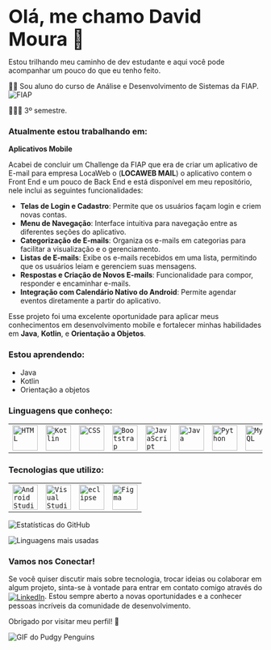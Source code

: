 <span style="font-size: 28pt;"><b>Olá, me chamo David Moura 👋</b></span>

Estou trilhando meu caminho de dev estudante e aqui você pode acompanhar um pouco do que eu tenho feito.

🧑‍💻 Sou aluno do curso de Análise e Desenvolvimento de Sistemas da FIAP. <img src="https://camo.githubusercontent.com/8fab617d44f497ecbfba9b917d5acf16a1d5ea2ecc3b417154ae4b33184b2d0a/68747470733a2f2f7777772e666961702e636f6d2e62722f77702d636f6e74656e742f7468656d65732f66696170323031362f696d616765732f66617669636f6e2e69636f" alt="FIAP" data-canonical-src="https://www.fiap.com.br/wp-content/themes/fiap2016/images/favicon.ico" style="max-width: 100%;">

🧑🏻‍🎓 3º semestre.

### Atualmente estou trabalhando em:
**Aplicativos Mobile**

Acabei de concluir um Challenge da FIAP que era de criar um aplicativo de E-mail para empresa LocaWeb o (**LOCAWEB MAIL**) o aplicativo contem o Front End e um pouco de Back End e está disponível em meu repositório, nele inclui as seguintes funcionalidades:

- **Telas de Login e Cadastro**: Permite que os usuários façam login e criem novas contas.
- **Menu de Navegação**: Interface intuitiva para navegação entre as diferentes seções do aplicativo.
- **Categorização de E-mails**: Organiza os e-mails em categorias para facilitar a visualização e o gerenciamento.
- **Listas de E-mails**: Exibe os e-mails recebidos em uma lista, permitindo que os usuários leiam e gerenciem suas mensagens.
- **Respostas e Criação de Novos E-mails**: Funcionalidade para compor, responder e encaminhar e-mails.
- **Integração com Calendário Nativo do Android**: Permite agendar eventos diretamente a partir do aplicativo.

Esse projeto foi uma excelente oportunidade para aplicar meus conhecimentos em desenvolvimento mobile e fortalecer minhas habilidades em **Java**, **Kotlin**, e **Orientação a Objetos**.

### Estou aprendendo:
- Java
- Kotlin
- Orientação a objetos

### Linguagens que conheço:
<div align="center">
	<table>
		<tr>
			<td><code><img width="50" src="https://user-images.githubusercontent.com/25181517/192158954-f88b5814-d510-4564-b285-dff7d6400dad.png" alt="HTML" title="HTML"/></code></td>
            <td><code><img width="50" src="https://user-images.githubusercontent.com/25181517/185062810-7ee0c3d2-17f2-4a98-9d8a-a9576947692b.png" alt="Kotlin" title="Kotlin"/></code></td>
			<td><code><img width="50" src="https://user-images.githubusercontent.com/25181517/183898674-75a4a1b1-f960-4ea9-abcb-637170a00a75.png" alt="CSS" title="CSS"/></code></td>
			<td><code><img width="50" src="https://user-images.githubusercontent.com/25181517/183898054-b3d693d4-dafb-4808-a509-bab54cf5de34.png" alt="Bootstrap" title="Bootstrap"/></code></td>
			<td><code><img width="50" src="https://user-images.githubusercontent.com/25181517/117447155-6a868a00-af3d-11eb-9cfe-245df15c9f3f.png" alt="JavaScript" title="JavaScript"/></code></td>
			<td><code><img width="50" src="https://user-images.githubusercontent.com/25181517/117201156-9a724800-adec-11eb-9a9d-3cd0f67da4bc.png" alt="Java" title="Java"/></code></td>
			<td><code><img width="50" src="https://user-images.githubusercontent.com/25181517/183423507-c056a6f9-1ba8-4312-a350-19bcbc5a8697.png" alt="Python" title="Python"/></code></td>
			<td><code><img width="50" src="https://user-images.githubusercontent.com/25181517/183896128-ec99105a-ec1a-4d85-b08b-1aa1620b2046.png" alt="MySQL" title="MySQL"/></code></td>
		</tr>
	</table>
</div>

### Tecnologias que utilizo:
<div align="center">
	<table>
		<tr>
			<td><code><img width="50" src="https://user-images.githubusercontent.com/25181517/192108895-20dc3343-43e3-4a54-a90e-13a4abbc57b9.png" alt="Android Studio" title="Android Studio"/></code></td>
			<td><code><img width="50" src="https://user-images.githubusercontent.com/25181517/192108891-d86b6220-e232-423a-bf5f-90903e6887c3.png" alt="Visual Studio Code" title="Visual Studio Code"/></code></td>
			<td><code><img width="50" src="https://user-images.githubusercontent.com/25181517/192108892-6e9b5cdf-4e35-4a70-ad9a-801a93a07c1c.png" alt="eclipse" title="eclipse"/></code></td>
			<td><code><img width="50" src="https://user-images.githubusercontent.com/25181517/189715289-df3ee512-6eca-463f-a0f4-c10d94a06b2f.png" alt="Figma" title="Figma"/></code></td>
		</tr>
	</table>
</div>

![Estatísticas do GitHub](https://github-readme-stats.vercel.app/api?username=DMoura90&show_icons=true&theme=radical)

![Linguagens mais usadas](https://github-readme-stats.vercel.app/api/top-langs/?username=DMoura90&layout=compact&theme=radical)


### Vamos nos Conectar!
Se você quiser discutir mais sobre tecnologia, trocar ideias ou colaborar em algum projeto, sinta-se à vontade para entrar em contato comigo através do <a href="https://www.linkedin.com/in/david-moura55/" rel="nofollow"><img align="center" alt="LinkedIn" src="https://camo.githubusercontent.com/591c02e8ff595d43e0b35b1b29aed639a7154b959cd8f8c854b9e176d885b094/68747470733a2f2f696d672e736869656c64732e696f2f62616467652f4c696e6b6564496e2d3030373742353f7374796c653d666f722d7468652d6261646765266c6f676f3d6c696e6b6564696e266c6f676f436f6c6f723d7768697465" data-canonical-src="https://img.shields.io/badge/LinkedIn-0077B5?style=for-the-badge&amp;logo=linkedin&amp;logoColor=white" style="max-width: 100%;"></a>. Estou sempre aberto a novas oportunidades e a conhecer pessoas incríveis da comunidade de desenvolvimento.

Obrigado por visitar meu perfil! 🚀

![GIF do Pudgy Penguins](https://media.giphy.com/media/2IudUHdI075HL02Pkk/giphy.gif)
<!--
**DMoura90/DMoura90** is a ✨ _special_ ✨ repository because its `README.md` (this file) appears on your GitHub profile.

Here are some ideas to get you started:

- 🔭 I’m currently working on ...
- 🌱 I’m currently learning ...
- 👯 I’m looking to collaborate on ...
- 🤔 I’m looking for help with ...
- 💬 Ask me about ...
- 📫 How to reach me: ...
- 😄 Pronouns: ...
- ⚡ Fun fact: ...
-->
